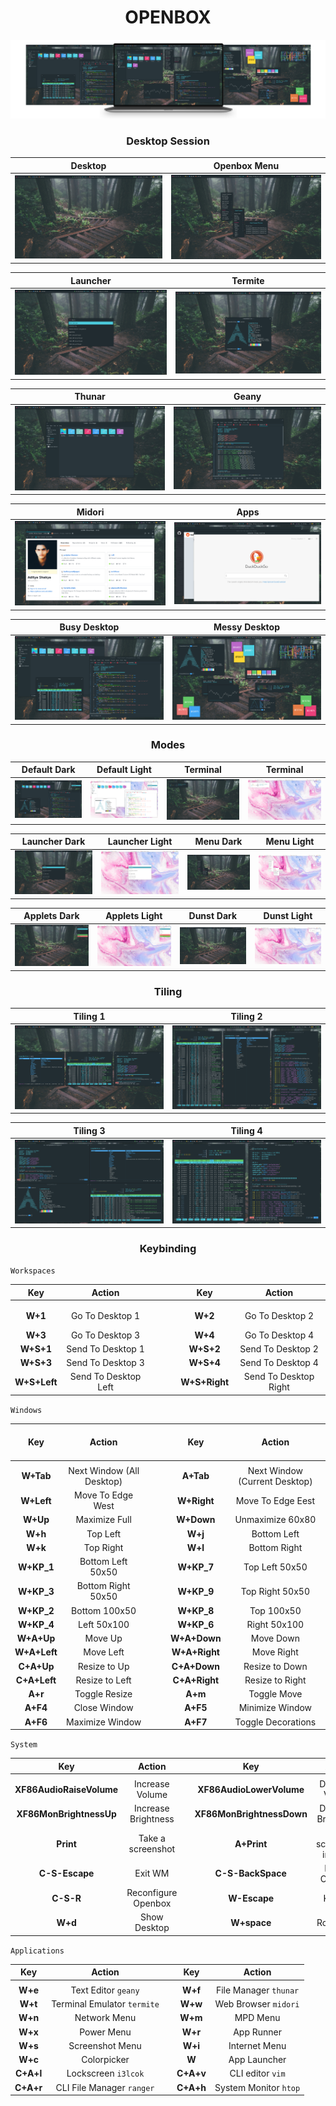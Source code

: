 <h1 align="center">OPENBOX</h1>

![main](./openbox.png)

<h3 align="center">Desktop Session</h3>

Desktop|Openbox Menu
:--:|:--:
![img](./desktop/1.png)|![img](./desktop/2.png)

Launcher|Termite
:--:|:--:
![img](./desktop/3.png)|![img](./desktop/4.png)

Thunar|Geany
:--:|:--:
![img](./desktop/5.png)|![img](./desktop/6.png)

Midori|Apps
:--:|:--:
![img](./desktop/7.png)|![img](./desktop/11.png)

Busy Desktop |Messy Desktop
:--:|:--:
![img](./desktop/8.png)|![img](./desktop/10.png)

<h3 align="center">Modes</h3>

|Default Dark|Default Light|Terminal|Terminal|
|--|--|--|--|
|![img](./mode/1.png)|![img](./mode/2.png)|![img](./mode/3.png)|![img](./mode/4.png)|

|Launcher Dark|Launcher Light|Menu Dark|Menu Light|
|--|--|--|--|
|![img](./mode/5.png)|![img](./mode/6.png)|![img](./mode/7.png)|![img](./mode/8.png)|

|Applets Dark|Applets Light|Dunst Dark|Dunst Light|
|--|--|--|--|
|![img](./mode/9.png)|![img](./mode/10.png)|![img](./mode/11.png)|![img](./mode/12.png)|

<h3 align="center">Tiling</h3>

Tiling 1|Tiling 2
:--:|:--:
![img](./tiling/1.png)|![img](./tiling/2.png)

Tiling 3|Tiling 4
:--:|:--:
![img](./tiling/3.png)|![img](./tiling/5.png)

<h3 align="center">Keybinding</h3>

`Workspaces`

|Key|Action||Key|Action|
:--:|:--:|:--:|:--:|:--:
|||||
|**W+1**|Go To Desktop 1|&nbsp;   &nbsp;   &nbsp;   &nbsp;   &nbsp;|**W+2**|Go To Desktop 2|
|**W+3**|Go To Desktop 3||**W+4**|Go To Desktop 4|
|**W+S+1**|Send To Desktop 1||**W+S+2**|Send To Desktop 2|
|**W+S+3**|Send To Desktop 3||**W+S+4**|Send To Desktop 4|
|**W+S+Left**|Send To Desktop Left||**W+S+Right**|Send To Desktop Right|

`Windows`

|Key|Action|&nbsp;   &nbsp;   &nbsp;   &nbsp;   &nbsp;|Key|Action|
:--:|:--:|:--:|:--:|:--:
|||||
|**W+Tab**|Next Window (All Desktop)||**A+Tab**|Next Window (Current Desktop)|
|**W+Left**|Move To Edge West||**W+Right**|Move To Edge Eest|
|**W+Up**|Maximize Full||**W+Down**|Unmaximize 60x80|
|**W+h**|Top Left||**W+j**|Bottom Left|
|**W+k**|Top Right||**W+l**|Bottom Right|
|**W+KP_1**|Bottom Left 50x50||**W+KP_7**|Top Left 50x50|
|**W+KP_3**|Bottom Right 50x50||**W+KP_9**|Top Right 50x50|
|**W+KP_2**|Bottom 100x50||**W+KP_8**|Top 100x50|
|**W+KP_4**|Left 50x100||**W+KP_6**|Right 50x100|
|**W+A+Up**|Move Up||**W+A+Down**|Move Down|
|**W+A+Left**|Move Left||**W+A+Right**|Move Right|
|**C+A+Up**|Resize to Up||**C+A+Down**|Resize to Down|
|**C+A+Left**|Resize to Left||**C+A+Right**|Resize to Right|
|**A+r**|Toggle Resize||**A+m**|Toggle Move|
|**A+F4**|Close Window||**A+F5**|Minimize Window|
|**A+F6**|Maximize Window||**A+F7**|Toggle Decorations|

`System`

|Key|Action||Key|Action|
:--:|:--:|:--:|:--:|:--:
|||||
|**XF86AudioRaiseVolume**|Increase Volume||**XF86AudioLowerVolume**|Decrease Volume|
|**XF86MonBrightnessUp**|Increase Brightness||**XF86MonBrightnessDown**|Decrease Brightness|
|**Print**|Take a screenshot||**A+Print**|Take a screenshot in 5 Sec|
|**C-S-Escape**|Exit WM||**C-S-BackSpace**|Restart Openbox|
|**C-S-R**|Reconfigure Openbox||**W-Escape**|Kill App|
|**W+d**|Show Desktop||**W+space**|Root Menu|

`Applications`

|Key|Action||Key|Action|
:--:|:--:|:--:|:--:|:--:
|||||
|**W+e**|Text Editor `geany`||**W+f**|File Manager `thunar`|
|**W+t**|Terminal Emulator `termite`||**W+w**|Web Browser `midori`|
|**W+n**|Network Menu||**W+m**|MPD Menu|
|**W+x**|Power Menu||**W+r**|App Runner|
|**W+s**|Screenshot Menu||**W+i**|Internet Menu|
|**W+c**|Colorpicker||**W**|App Launcher|
|**C+A+l**|Lockscreen `i3lcok`||**C+A+v**|CLI editor `vim`|
|**C+A+r**|CLI File Manager `ranger`||**C+A+h**|System Monitor `htop`|

